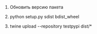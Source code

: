 1) Обновить версию пакета

2) python setup.py sdist bdist_wheel

3) twine upload --repository testpypi dist/*